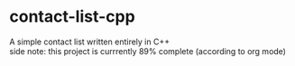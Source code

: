 # contact-list-cpp
A simple contact list written entirely in C++ <br>
side note: this project is currrently 89% complete (according to org mode)
